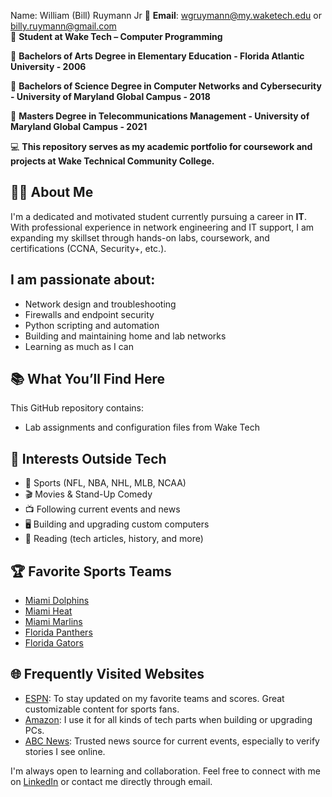 Name: William (Bill) Ruymann Jr 
📧 **Email**: wgruymann@my.waketech.edu or billy.ruymann@gmail.com  
🏫 **Student at Wake Tech – Computer Programming**

🏫 **Bachelors of Arts Degree in Elementary Education - 
      Florida Atlantic University - 2006**

🏫 **Bachelors of Science Degree in Computer Networks and Cybersecurity - 
      University of Maryland Global Campus - 2018**

🏫 **Masters Degree in Telecommunications Management - 
      University of Maryland Global Campus - 2021**

💻 **This repository serves as my academic portfolio for coursework and projects at Wake Technical Community College.**

## 👨‍💻 About Me

I'm a dedicated and motivated student currently pursuing a career in **IT**. With professional experience in network engineering and IT support, I am expanding my skillset through hands-on labs, coursework, and certifications (CCNA, Security+, etc.).

## I am passionate about:
- Network design and troubleshooting
- Firewalls and endpoint security
- Python scripting and automation
- Building and maintaining home and lab networks
- Learning as much as I can


## 📚 What You’ll Find Here
This GitHub repository contains:
- Lab assignments and configuration files from Wake Tech
## 🧠 Interests Outside Tech

- 🏈 Sports (NFL, NBA, NHL, MLB, NCAA)
- 🎬 Movies & Stand-Up Comedy
- 📺 Following current events and news
- 🖥️ Building and upgrading custom computers
- 📖 Reading (tech articles, history, and more)

## 🏆 Favorite Sports Teams

- [Miami Dolphins](https://www.miamidolphins.com/)
- [Miami Heat](https://www.nba.com/heat/)
- [Miami Marlins](https://www.mlb.com/marlins/)
- [Florida Panthers](https://www.nhl.com/panthers/)
- [Florida Gators](https://floridagators.com/)

## 🌐 Frequently Visited Websites

- [ESPN](https://espn.com): To stay updated on my favorite teams and scores. Great customizable content for sports fans.
- [Amazon](https://amazon.com): I use it for all kinds of tech parts when building or upgrading PCs.
- [ABC News](https://abcnews.go.com): Trusted news source for current events, especially to verify stories I see online.

I'm always open to learning and collaboration. Feel free to connect with me on [LinkedIn](https://www.linkedin.com/in/william-ruymann-jr-ba8239a3) or contact me directly through email.

